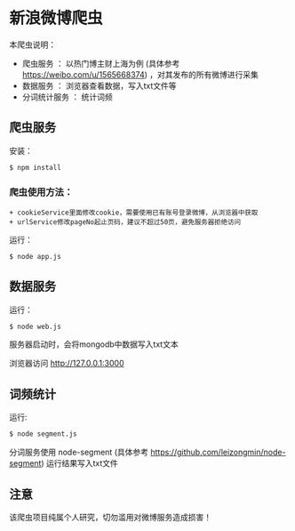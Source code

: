 # 新浪微博爬虫

本爬虫说明：

+ 爬虫服务 ： 以热门博主财上海为例 (具体参考 https://weibo.com/u/1565668374) ，对其发布的所有微博进行采集
+ 数据服务 ： 浏览器查看数据，写入txt文件等
+ 分词统计服务 ： 统计词频

## 爬虫服务

安装：

```bash
$ npm install
```

### 爬虫使用方法：
    + cookieService里面修改cookie，需要使用已有账号登录微博，从浏览器中获取
    + urlService修改pageNo起止页码，建议不超过50页，避免服务器拒绝访问

运行：

```bash
$ node app.js
```

## 数据服务

运行：

```bash
$ node web.js
```

服务器启动时，会将mongodb中数据写入txt文本

浏览器访问 http://127.0.0.1:3000

## 词频统计

运行:

```bash
$ node segment.js
```

分词服务使用 node-segment (具体参考 https://github.com/leizongmin/node-segment)
运行结果写入txt文件


## 注意

该爬虫项目纯属个人研究，切勿滥用对微博服务造成损害！


